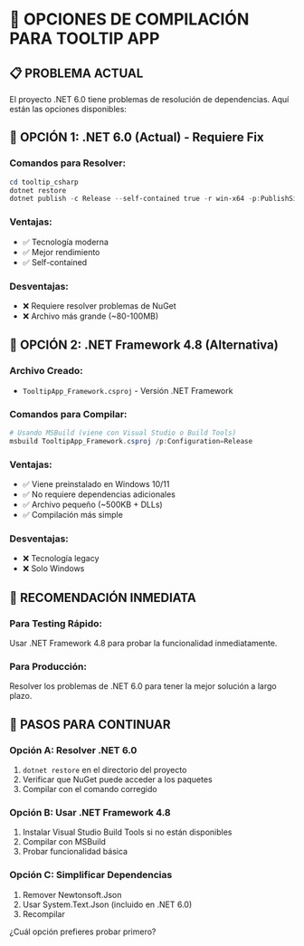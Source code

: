 # 🔧 OPCIONES DE COMPILACIÓN PARA TOOLTIP APP

## 📋 **PROBLEMA ACTUAL**

El proyecto .NET 6.0 tiene problemas de resolución de dependencias. Aquí están las opciones disponibles:

## 🎯 **OPCIÓN 1: .NET 6.0 (Actual) - Requiere Fix**

### **Comandos para Resolver:**
```powershell
cd tooltip_csharp
dotnet restore
dotnet publish -c Release --self-contained true -r win-x64 -p:PublishSingleFile=true
```

### **Ventajas:**
- ✅ Tecnología moderna
- ✅ Mejor rendimiento
- ✅ Self-contained

### **Desventajas:**
- ❌ Requiere resolver problemas de NuGet
- ❌ Archivo más grande (~80-100MB)

## 🎯 **OPCIÓN 2: .NET Framework 4.8 (Alternativa)**

### **Archivo Creado:**
- `TooltipApp_Framework.csproj` - Versión .NET Framework

### **Comandos para Compilar:**
```powershell
# Usando MSBuild (viene con Visual Studio o Build Tools)
msbuild TooltipApp_Framework.csproj /p:Configuration=Release
```

### **Ventajas:**
- ✅ Viene preinstalado en Windows 10/11
- ✅ No requiere dependencias adicionales
- ✅ Archivo pequeño (~500KB + DLLs)
- ✅ Compilación más simple

### **Desventajas:**
- ❌ Tecnología legacy
- ❌ Solo Windows

## 🚀 **RECOMENDACIÓN INMEDIATA**

### **Para Testing Rápido:**
Usar .NET Framework 4.8 para probar la funcionalidad inmediatamente.

### **Para Producción:**
Resolver los problemas de .NET 6.0 para tener la mejor solución a largo plazo.

## 🔧 **PASOS PARA CONTINUAR**

### **Opción A: Resolver .NET 6.0**
1. `dotnet restore` en el directorio del proyecto
2. Verificar que NuGet puede acceder a los paquetes
3. Compilar con el comando corregido

### **Opción B: Usar .NET Framework 4.8**
1. Instalar Visual Studio Build Tools si no están disponibles
2. Compilar con MSBuild
3. Probar funcionalidad básica

### **Opción C: Simplificar Dependencias**
1. Remover Newtonsoft.Json
2. Usar System.Text.Json (incluido en .NET 6.0)
3. Recompilar

¿Cuál opción prefieres probar primero?